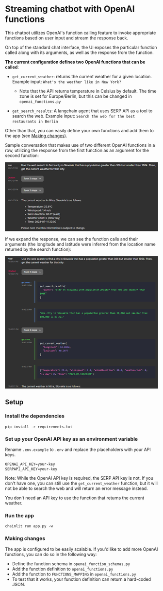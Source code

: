 # Streaming chatbot with OpenAI functions

This chatbot utilizes OpenAI's function calling feature to invoke appropriate functions based on user input and stream the response back.

On top of the standard chat interface, the UI exposes the particular function called along with its arguments, as well as the response from the function.

**The current configuration defines two OpenAI functions that can be called**:
- `get_current_weather`: returns the current weather for a given location. Example input: `What's the weather like in New York?`
  - Note that the API returns temperature in Celsius by default. The time zone is set for Europe/Berlin, but this can be changed in `openai_functions.py`

- `get_search_results`: A langchain agent that uses SERP API as a tool to search the web. Example input: `Search the web for the best restaurants in Berlin`

Other than that, you can easily define your own functions and add them to the app (see [Making changes](#making-changes)).

Sample conversation that makes use of two different OpenAI functions in a row, utilizing the response from the first function as an argument for the second function:

![alt text](images/example_response.png)

If we expand the response, we can see the function calls and their arguments (the longitude and latitude were inferred from the location name returned by the search function):

![alt text](images/example_response_functions.png)

## Setup

### Install the dependencies
```
pip install -r requirements.txt
```

### Set up your OpenAI API key as an environment variable

Rename `.env.example` to `.env` and replace the placeholders with your API keys.
```
OPENAI_API_KEY=your-key
SERPAPI_API_KEY=your-key
```
Note: While the OpenAI API key is required, the SERP API key is not. If you don't have one, you can still use the `get_current_weather` function, but it will not be able to search the web and will return an error message instead.

You don't need an API key to use the function that returns the current weather.

### Run the app
```
chainlit run app.py -w
```

### Making changes

The app is configured to be easily scalable. If you'd like to add more OpenAI functions, you can do so in the following way:

- Define the function schema in `openai_function_schemas.py`
- Add the function definition to `openai_functions.py`
- Add the function to `FUNCTIONS_MAPPING` in `openai_functions.py`
- To test that it works, your function definition can return a hard-coded JSON.